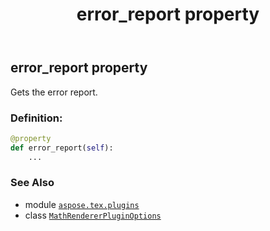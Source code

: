 ﻿---
title: error_report property
second_title: Aspose.TeX for Python via .NET API References
description: 
type: docs
weight: 60
url: /python-net/aspose.tex.plugins/mathrendererpluginoptions/error_report/
is_root: false
---

## error_report property


Gets the error report.
### Definition:
```python
@property
def error_report(self):
    ...
```

### See Also
* module [`aspose.tex.plugins`](../../)
* class [`MathRendererPluginOptions`](/tex/python-net/aspose.tex.plugins/mathrendererpluginoptions)

